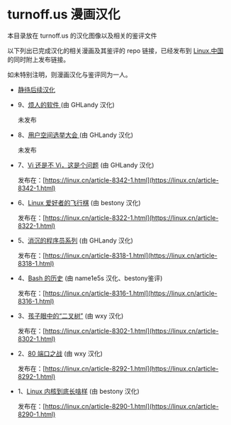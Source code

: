 turnoff.us 漫画汉化
==========

本目录放在 turnoff.us 的汉化图像以及相关的鉴评文件

以下列出已完成汉化的相关漫画及其鉴评的 repo 链接，已经发布到 [Linux.中国](https://linux.cn) 的同时附上发布链接。

如未特别注明，则漫画汉化与鉴评同为一人。

- [静待后续汉化](https://github.com/LCTT/comic/blob/master/turnoff.us/turnoff.us.md)

- 9、[烦人的软件
](https://github.com/LCTT/comic/blob/master/turnoff.us/annoying-software-series/annoying-software-series.md) (由 GHLandy 汉化)

  未发布

- 8、[用户空间选举大会
](https://github.com/LCTT/comic/blob/master/turnoff.us/user-space-election/user-space-election.md) (由 GHLandy 汉化)

  未发布

- 7、[Vi 还是不 Vi，这是个问题](https://github.com/LCTT/comic/blob/master/turnoff.us/to-vi-or-not-to-vi/to-vi-or-not-to-vi.md) (由 GHLandy 汉化)

  发布在：[https://linux.cn/article-8342-1.html](https://linux.cn/article-8342-1.html)

- 6、[Linux 爱好者的飞行棋](https://github.com/LCTT/comic/blob/master/turnoff.us/sudo-board-game/sudo-board-game.md) (由 bestony 汉化)

  发布在：[https://linux.cn/article-8322-1.html](https://linux.cn/article-8322-1.html)

- 5、[消沉的程序员系列](https://github.com/LCTT/comic/blob/master/turnoff.us/depressed-developer-series/The-Depressed-Developer-series.md) (由 GHLandy 汉化)

  发布在：[https://linux.cn/article-8318-1.html](https://linux.cn/article-8318-1.html)

- 4、[Bash 的历史](https://github.com/LCTT/comic/blob/master/turnoff.us/bash_history/bash_history.md) (由 name1e5s 汉化、bestony鉴评)

  发布在：[https://linux.cn/article-8316-1.html](https://linux.cn/article-8316-1.html)

- 3、[孩子眼中的“二叉树”](https://github.com/LCTT/comic/blob/master/turnoff.us/binary-tree/binary-tree.md) (由 wxy 汉化)

  发布在：[https://linux.cn/article-8302-1.html](https://linux.cn/article-8302-1.html)

- 2、[80 端口之战](https://github.com/LCTT/comic/blob/master/turnoff.us/apache-vs-nginx/apache-vs-nginx.md) (由 wxy 汉化)

  发布在：[https://linux.cn/article-8292-1.html](https://linux.cn/article-8292-1.html)

- 1、[Linux 内核到底长啥样](https://github.com/LCTT/comic/blob/master/turnoff.us/inside-the-linux-kernel/inside-the-linux-kernel-full-deal.md) (由 bestony 汉化)

  发布在：[https://linux.cn/article-8290-1.html](https://linux.cn/article-8290-1.html)

